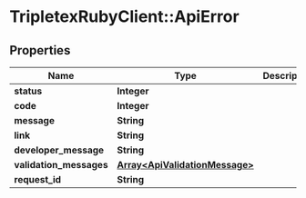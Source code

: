 # TripletexRubyClient::ApiError

## Properties
Name | Type | Description | Notes
------------ | ------------- | ------------- | -------------
**status** | **Integer** |  | [optional] 
**code** | **Integer** |  | [optional] 
**message** | **String** |  | [optional] 
**link** | **String** |  | [optional] 
**developer_message** | **String** |  | [optional] 
**validation_messages** | [**Array&lt;ApiValidationMessage&gt;**](ApiValidationMessage.md) |  | [optional] 
**request_id** | **String** |  | [optional] 


